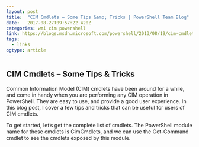 ```yaml
---
layout: post 
title:  "CIM Cmdlets – Some Tips &amp; Tricks | PowerShell Team Blog" 
date:   2017-08-27T09:57:22.420Z 
categories: wmi cim powershell
link: https://blogs.msdn.microsoft.com/powershell/2013/08/19/cim-cmdlets-some-tips-tricks/ 
tags:
  - links
ogtype: article 
---
```


## CIM Cmdlets – Some Tips & Tricks

Common Information Model (CIM) cmdlets have been around for a while, and come in handy when you are performing any CIM operation in PowerShell. They are easy to use, and provide a good user experience. In this blog post, I cover a few tips and tricks that can be useful for users of CIM cmdlets.

To get started, let’s get the complete list of cmdlets. The PowerShell module name for these cmdlets is CimCmdlets, and we can use the Get-Command cmdlet to see the cmdlets exposed by this module.